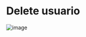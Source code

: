 # Delete usuario

![image](https://user-images.githubusercontent.com/31961588/200216324-6c4a0084-07f8-4ad7-afee-68a59b41c053.png)
